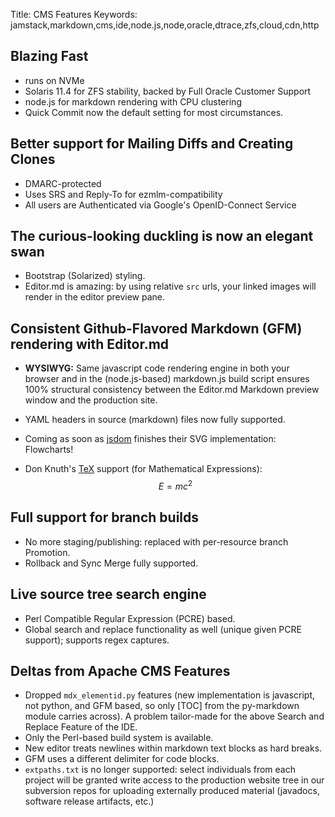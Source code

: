 Title: CMS Features
Keywords: jamstack,markdown,cms,ide,node.js,node,oracle,dtrace,zfs,cloud,cdn,http

## Blazing Fast

- runs on NVMe
- Solaris 11.4 for ZFS stability, backed by Full Oracle Customer Support
- node.js for markdown rendering with CPU clustering
- Quick Commit now the default setting for most circumstances.

## Better support for Mailing Diffs and Creating Clones

- DMARC-protected
- Uses SRS and Reply-To for ezmlm-compatibility
- All users are Authenticated via Google's OpenID-Connect Service

## The curious-looking duckling is now an elegant swan

- Bootstrap (Solarized) styling.
- Editor.md is amazing: by using relative `src` urls, your linked images will render in the editor preview pane.

## Consistent Github-Flavored Markdown (GFM) rendering with Editor.md

- **WYSIWYG:** Same javascript code rendering engine in both your browser and in the (node.js-based) markdown.js build script ensures 100% structural consistency between the Editor.md Markdown preview window and the production site.

- YAML headers in source (markdown) files now fully supported.

- Coming as soon as [jsdom](https://github.com/jsdom/jsdom) finishes their SVG implementation: Flowcharts!

- Don Knuth's [TeX](https://en.wikipedia.org/wiki/TeX) support (for Mathematical Expressions): $$ E = mc^2 $$

## Full support for branch builds

- No more staging/publishing: replaced with per-resource branch Promotion.
- Rollback and Sync Merge fully supported.

## Live source tree search engine

- Perl Compatible Regular Expression (PCRE) based.
- Global search and replace functionality as well (unique given PCRE support); supports regex captures.

## Deltas from <span class='text-warning'>Apache CMS</span> Features

- Dropped `mdx_elementid.py` features (new implementation is javascript, not python, and GFM based, so only [TOC] from the py-markdown module carries across).  A problem tailor-made for the above Search and Replace Feature of the IDE.
- Only the Perl-based build system is available.
- New editor treats newlines within markdown text blocks as hard breaks.
- GFM uses a different delimiter for code blocks.
- `extpaths.txt` is no longer supported: select individuals from each project will be granted write access to the production website tree in our subversion repos for uploading externally produced material (javadocs, software release artifacts, etc.)
